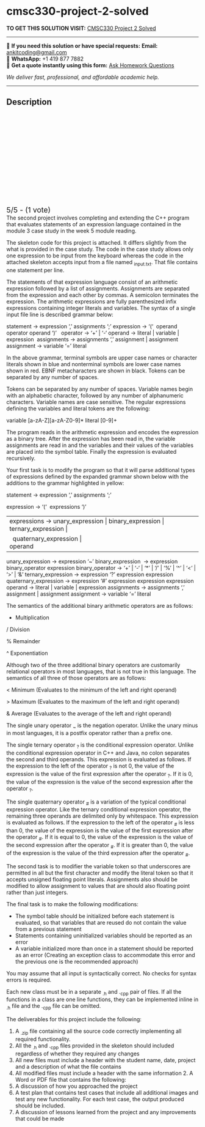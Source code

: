 # cmsc330-project-2-solved
**TO GET THIS SOLUTION VISIT:** [CMSC330 Project 2 Solved](https://www.ankitcodinghub.com/product/cmsc330-project-2-solved/)


---

📩 **If you need this solution or have special requests:** **Email:** ankitcoding@gmail.com  
📱 **WhatsApp:** +1 419 877 7882  
📄 **Get a quote instantly using this form:** [Ask Homework Questions](https://www.ankitcodinghub.com/services/ask-homework-questions/)

*We deliver fast, professional, and affordable academic help.*

---

<h2>Description</h2>



<div class="kk-star-ratings kksr-auto kksr-align-center kksr-valign-top" data-payload="{&quot;align&quot;:&quot;center&quot;,&quot;id&quot;:&quot;114874&quot;,&quot;slug&quot;:&quot;default&quot;,&quot;valign&quot;:&quot;top&quot;,&quot;ignore&quot;:&quot;&quot;,&quot;reference&quot;:&quot;auto&quot;,&quot;class&quot;:&quot;&quot;,&quot;count&quot;:&quot;1&quot;,&quot;legendonly&quot;:&quot;&quot;,&quot;readonly&quot;:&quot;&quot;,&quot;score&quot;:&quot;5&quot;,&quot;starsonly&quot;:&quot;&quot;,&quot;best&quot;:&quot;5&quot;,&quot;gap&quot;:&quot;4&quot;,&quot;greet&quot;:&quot;Rate this product&quot;,&quot;legend&quot;:&quot;5\/5 - (1 vote)&quot;,&quot;size&quot;:&quot;24&quot;,&quot;title&quot;:&quot;CMSC330 Project 2 Solved&quot;,&quot;width&quot;:&quot;138&quot;,&quot;_legend&quot;:&quot;{score}\/{best} - ({count} {votes})&quot;,&quot;font_factor&quot;:&quot;1.25&quot;}">

<div class="kksr-stars">

<div class="kksr-stars-inactive">
            <div class="kksr-star" data-star="1" style="padding-right: 4px">


<div class="kksr-icon" style="width: 24px; height: 24px;"></div>
        </div>
            <div class="kksr-star" data-star="2" style="padding-right: 4px">


<div class="kksr-icon" style="width: 24px; height: 24px;"></div>
        </div>
            <div class="kksr-star" data-star="3" style="padding-right: 4px">


<div class="kksr-icon" style="width: 24px; height: 24px;"></div>
        </div>
            <div class="kksr-star" data-star="4" style="padding-right: 4px">


<div class="kksr-icon" style="width: 24px; height: 24px;"></div>
        </div>
            <div class="kksr-star" data-star="5" style="padding-right: 4px">


<div class="kksr-icon" style="width: 24px; height: 24px;"></div>
        </div>
    </div>

<div class="kksr-stars-active" style="width: 138px;">
            <div class="kksr-star" style="padding-right: 4px">


<div class="kksr-icon" style="width: 24px; height: 24px;"></div>
        </div>
            <div class="kksr-star" style="padding-right: 4px">


<div class="kksr-icon" style="width: 24px; height: 24px;"></div>
        </div>
            <div class="kksr-star" style="padding-right: 4px">


<div class="kksr-icon" style="width: 24px; height: 24px;"></div>
        </div>
            <div class="kksr-star" style="padding-right: 4px">


<div class="kksr-icon" style="width: 24px; height: 24px;"></div>
        </div>
            <div class="kksr-star" style="padding-right: 4px">


<div class="kksr-icon" style="width: 24px; height: 24px;"></div>
        </div>
    </div>
</div>


<div class="kksr-legend" style="font-size: 19.2px;">
            5/5 - (1 vote)    </div>
    </div>
The second project involves completing and extending the C++ program that evaluates statements of an expression language contained in the module 3 case study in the week 5 module reading.

The skeleton code for this project is attached. It differs slightly from the what is provided in the case study. The code in the case study allows only one expression to be input from the keyboard whereas the code in the attached skeleton accepts input from a file named <sub>input.txt</sub>. That file contains one statement per line.

The statements of that expression language consist of an arithmetic expression followed by a list of assignments. Assignments are separated from the expression and each other by commas. A semicolon terminates the expression. The arithmetic expressions are fully parenthesized infix expressions containing integer literals and variables. The syntax of a single input file line is described grammar below:

statement → expression ‘,’ assignments ‘;’ expression → ‘(‘&nbsp; operand operator operand ‘)’&nbsp;&nbsp; operator → ‘+’ | ‘-‘ operand → literal | variable | expression&nbsp; assignments → assignments ‘,’ assignment | assignment assignment → variable ‘=’ literal

In the above grammar, terminal symbols are upper case names or character literals shown in blue and nonterminal symbols are lower case names shown in red. EBNF metacharacters are shown in black. Tokens can be separated by any number of spaces.

Tokens can be separated by any number of spaces. Variable names begin with an alphabetic character, followed by any number of alphanumeric characters. Variable names are case sensitive. The regular expressions defining the variables and literal tokens are the following:

variable [a-zA-Z][a-zA-Z0-9]* literal [0-9]+

The program reads in the arithmetic expression and encodes the expression as a binary tree. After the expression has been read in, the variable assignments are read in and the variables and their values of the variables are placed into the symbol table. Finally the expression is evaluated recursively.

Your first task is to modify the program so that it will parse additional types of expressions defined by the expanded grammar shown below with the additions to the grammar highlighted in yellow:

statement → expression ‘,’ assignments ‘;’

expression → ‘(‘&nbsp; expressions ‘)’

<table width="599">
<tbody>
<tr>
<td colspan="2" width="599">expressions → unary_expression | binary_expression | ternary_expression |</td>
</tr>
<tr>
<td width="271">&nbsp; quaternary_expression | operand</td>
<td width="328"></td>
</tr>
</tbody>
</table>
unary_expression → expression ‘~’ binary_expression &nbsp;→ expression binary_operator expression binary_operator → ‘+’ | ‘-‘ | ‘*’ | ‘/’ | ‘%’ | ‘^’ | ‘&lt;‘ | ‘&gt;’ | ‘&amp;’ ternary_expression → expression ‘?’ expression expression quaternary_expression → expression ‘#’ expression expression expression operand → literal | variable | expression assignments → assignments ‘,’ assignment | assignment assignment → variable ‘=’ literal

The semantics of the additional binary arithmetic operators are as follows:

* Multiplication

/ Division

% Remainder

^ Exponentiation

Although two of the three additional binary operators are customarily relational operators in most languages, that is not true in this language. The semantics of all three of those operators are as follows:

&lt; Minimum (Evaluates to the minimum of the left and right operand)

&gt; Maximum (Evaluates to the maximum of the left and right operand)

&amp; Average (Evaluates to the average of the left and right operand)

The single unary operator <sub>~</sub> is the negation operator. Unlike the unary minus in most languages, it is a postfix operator rather than a prefix one.

The single ternary operator <sub>?</sub> is the conditional expression operator. Unlike the conditional expression operator in C++ and Java, no colon separates the second and third operands. This expression is evaluated as follows. If the expression to the left of the operator <sub>?</sub> is not 0, the value of the expression is the value of the first expression after the operator <sub>?</sub>. If it is 0, the value of the expression is the value of the second expression after the operator <sub>?</sub>.

The single quaternary operator <sub>#</sub> is a variation of the typical conditional expression operator. Like the ternary conditional expression operator, the remaining three operands are delimited only by whitespace. This expression is evaluated as follows. If the expression to the left of the operator <sub>#</sub> is less than 0, the value of the expression is the value of the first expression after the operator <sub>#</sub>. If it is equal to 0, the value of the expression is the value of the second expression after the operator <sub>#</sub>. If it is greater than 0, the value of the expression is the value of the third expression after the operator <sub>#</sub>.

The second task is to modifier the variable token so that underscores are permitted in all but the first character and modify the literal token so that it accepts unsigned floating point literals. Assignments also should be modified to allow assignment to values that are should also floating point rather than just integers.

The final task is to make the following modifications:

<ul>
<li>The symbol table should be initialized before each statement is evaluated, so that variables that are reused do not contain the value from a previous statement</li>
<li>Statements containing uninitialized variables should be reported as an error</li>
<li>A variable initialized more than once in a statement should be reported as an error (Creating an exception class to accommodate this error and the previous one is the recommended approach)</li>
</ul>
You may assume that all input is syntactically correct. No checks for syntax errors is required.

Each new class must be in a separate <sub>.h</sub> and .<sub>cpp</sub> pair of files. If all the functions in a class are one line functions, they can be implemented inline in <sub>.h</sub> file and the .<sub>cpp</sub> file can be omitted.

The deliverables for this project include the following:

<ol>
<li>A <sub>.zip</sub> file containing all the source code correctly implementing all required functionality.</li>
<li>All the <sub>.h</sub> and .<sub>cpp</sub> files provided in the skeleton should included regardless of whether they required any changes</li>
<li>All new files must include a header with the student name, date, project and a description of what the file contains</li>
<li>All modified files must include a header with the same information 2. A Word or PDF file that contains the following:</li>
<li>A discussion of how you approached the project</li>
<li>A test plan that contains test cases that include all additional images and test any new functionality. For each test case, the output produced should be included.</li>
<li>A discussion of lessons learned from the project and any improvements that could be made</li>
</ol>
